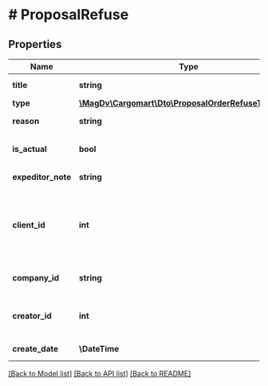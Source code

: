 # # ProposalRefuse

## Properties

Name | Type | Description | Notes
------------ | ------------- | ------------- | -------------
**title** | **string** | Наименование отказа |
**type** | [**\MagDv\Cargomart\Dto\ProposalOrderRefuseTypeEnum**](ProposalOrderRefuseTypeEnum.md) |  |
**reason** | **string** | Причина отказа |
**is_actual** | **bool** | Флаг актуальности отказа | [default to false]
**expeditor_note** | **string** | Примечание Экспедитора | [optional]
**client_id** | **int** | @deprecated Идентификатор клиента, создавшего отказ (использовать companyId) | [optional]
**company_id** | **string** | Хэш клиента, создавшего отказ |
**creator_id** | **int** | Идентификатор пользователя, создавшего отказ | [optional]
**create_date** | **\DateTime** | Дата создания отказа |

[[Back to Model list]](../../README.md#models) [[Back to API list]](../../README.md#endpoints) [[Back to README]](../../README.md)
